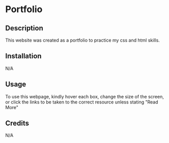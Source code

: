 # Portfolio

## Description

This website was created as a portfolio to practice my css and html skills.


## Installation

N/A

## Usage

To use this webpage, kindly hover each box, change the size of the screen, or click the links to be taken to the correct resource unless stating "Read More"


## Credits

N/A

